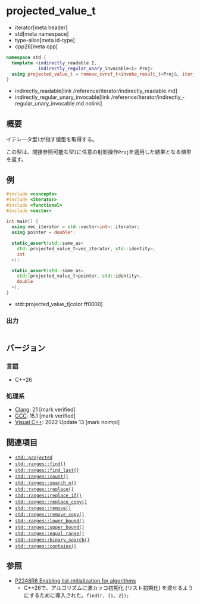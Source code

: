 # projected_value_t
* iterator[meta header]
* std[meta namespace]
* type-alias[meta id-type]
* cpp26[meta cpp]

```cpp
namespace std {
  template <indirectly_­readable I,
            indirectly_­regular_­unary_­invocable<I> Proj>
  using projected_value_t = remove_cvref_t<invoke_result_t<Proj&, iter_value_t<I>&>>;
}
```
* indirectly_readable[link /reference/iterator/indirectly_readable.md]
* indirectly_­regular_­unary_­invocable[link /reference/iterator/indirectly_­regular_­unary_­invocable.md.nolink]

## 概要
イテレータ型`I`が指す値型を取得する。

この型は、間接参照可能な型`I`に任意の射影操作`Proj`を適用した結果となる値型を返す。


## 例
```cpp example
#include <concepts>
#include <iterator>
#include <functional>
#include <vector>

int main() {  
  using vec_iterator = std::vector<int>::iterator;
  using pointer = double*;

  static_assert(std::same_as<
    std::projected_value_t<vec_iterator, std::identity>,
    int
  >);

  static_assert(std::same_as<
    std::projected_value_t<pointer, std::identity>,
    double
  >);
}
```
* std::projected_value_t[color ff0000]

### 出力
```
```

## バージョン
### 言語
- C++26

### 処理系
- [Clang](/implementation.md#clang): 21 [mark verified]
- [GCC](/implementation.md#gcc): 15.1 [mark verified]
- [Visual C++](/implementation.md#visual_cpp): 2022 Update 13 [mark noimpl]


## 関連項目
- [`std::projected`](projected.md)
- [`std::ranges::find()`](/reference/algorithm/ranges_find.md)
- [`std::ranges::find_last()`](/reference/algorithm/ranges_find_last.md)
- [`std::ranges::count()`](/reference/algorithm/ranges_count.md)
- [`std::ranges::search_n()`](/reference/algorithm/ranges_search_n.md)
- [`std::ranges::replace()`](/reference/algorithm/ranges_replace.md)
- [`std::ranges::replace_if()`](/reference/algorithm/ranges_replace_if.md)
- [`std::ranges::replace_copy()`](/reference/algorithm/replace_copy.md)
- [`std::ranges::remove()`](/reference/algorithm/ranges_remove.md)
- [`std::ranges::remove_copy()`](/reference/algorithm/ranges_remove_copy.md)
- [`std::ranges::lower_bound()`](/reference/algorithm/ranges_lower_bound.md)
- [`std::ranges::upper_bound()`](/reference/algorithm/ranges_upper_bound.md)
- [`std::ranges::equal_range()`](/reference/algorithm/ranges_equal_range.md)
- [`std::ranges::binary_search()`](/reference/algorithm/ranges_binary_search.md)
- [`std::ranges::contains()`](/reference/algorithm/ranges_contains.md)


## 参照
- [P2248R8 Enabling list-initialization for algorithms](https://open-std.org/jtc1/sc22/wg21/docs/papers/2024/p2248r8.html)
    - C++26で、アルゴリズムに波カッコ初期化 (リスト初期化) を渡せるようにするために導入された。`find(r, {1, 2});`
